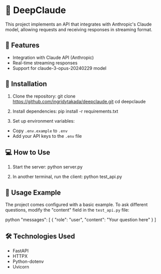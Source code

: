 # 🌊 **DeepClaude**

This project implements an API that integrates with Anthropic's Claude model, allowing requests and receiving responses in streaming format.

## 🚀 Features

- Integration with Claude API (Anthropic)
- Real-time streaming responses
- Support for claude-3-opus-20240229 model

## 🔧 Installation

1. Clone the repository:
git clone https://github.com/ingridytakada/deepclaude.git
cd deepclaude


2. Install dependencies:
pip install -r requirements.txt



3. Set up environment variables:
- Copy `.env.example` to `.env`
- Add your API keys to the `.env` file


## 💻 How to Use

1. Start the server:
python server.py


2. In another terminal, run the client:
python test_api.py


## 📝 Usage Example

The project comes configured with a basic example. To ask different questions, modify the "content" field in the `test_api.py` file:

python
"messages": [
{
"role": "user",
"content": "Your question here"
}
]


## 🛠️ Technologies Used

- FastAPI
- HTTPX
- Python-dotenv
- Uvicorn






